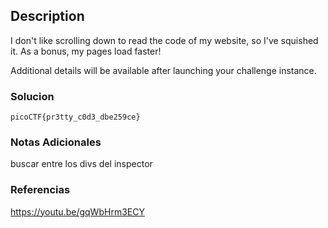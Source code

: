 ## Description

I don't like scrolling down to read the code of my website, so I've squished it. As a bonus, my pages load faster!

Additional details will be available after launching your challenge instance.
### Solucion

```
picoCTF{pr3tty_c0d3_dbe259ce}
```
### Notas Adicionales
buscar entre los divs del inspector
### Referencias
https://youtu.be/gqWbHrm3ECY